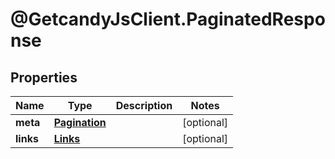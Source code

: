 # @GetcandyJsClient.PaginatedResponse

## Properties

Name | Type | Description | Notes
------------ | ------------- | ------------- | -------------
**meta** | [**Pagination**](Pagination.md) |  | [optional] 
**links** | [**Links**](Links.md) |  | [optional] 


